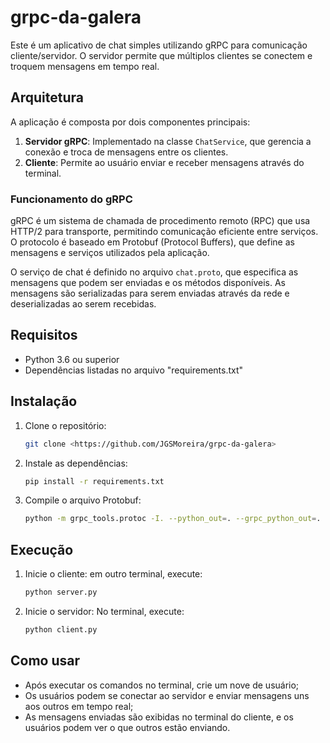 # grpc-da-galera

Este é um aplicativo de chat simples utilizando gRPC para comunicação cliente/servidor. O servidor permite que múltiplos clientes se conectem e troquem mensagens em tempo real.

## Arquitetura

A aplicação é composta por dois componentes principais:

1. **Servidor gRPC**: Implementado na classe `ChatService`, que gerencia a conexão e troca de mensagens entre os clientes.
2. **Cliente**: Permite ao usuário enviar e receber mensagens através do terminal.

### Funcionamento do gRPC

gRPC é um sistema de chamada de procedimento remoto (RPC) que usa HTTP/2 para transporte, permitindo comunicação eficiente entre serviços. O protocolo é baseado em Protobuf (Protocol Buffers), que define as mensagens e serviços utilizados pela aplicação.

O serviço de chat é definido no arquivo `chat.proto`, que especifica as mensagens que podem ser enviadas e os métodos disponíveis. As mensagens são serializadas para serem enviadas através da rede e deserializadas ao serem recebidas.

## Requisitos

- Python 3.6 ou superior
- Dependências listadas no arquivo "requirements.txt"

## Instalação

1. Clone o repositório:
   ```bash
   git clone <https://github.com/JGSMoreira/grpc-da-galera>

2. Instale as dependências:
   ```bash
   pip install -r requirements.txt

3. Compile o arquivo Protobuf:
   ```bash
   python -m grpc_tools.protoc -I. --python_out=. --grpc_python_out=. chat.proto

## Execução

1. Inicie o cliente: em outro terminal, execute:
    ```bash
   python server.py

2. Inicie o servidor: No terminal, execute:
    ```bash
   python client.py

## Como usar

- Após executar os comandos no terminal, crie um nove de usuário;
- Os usuários podem se conectar ao servidor e enviar mensagens uns aos outros em tempo real;
- As mensagens enviadas são exibidas no terminal do cliente, e os usuários podem ver o que outros estão enviando.
  
